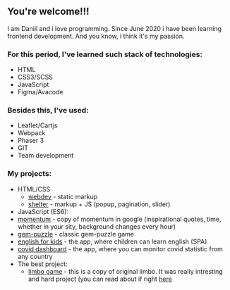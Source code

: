 ## You're welcome!!!
I am Daniil and i love programming. Since June 2020 i have been learning frontend development. And you know, i think it's my passion.

### For this period, I've learned such stack of technologies:
* HTML
* CSS3/SCSS
* JavaScript
* Figma/Avacode

### Besides this, I've used:
* Leaflet/Cartjs
* Webpack
* Phaser 3 
* GIT
* Team development

### My projects:
* HTML/CSS
  * [webdev](https://dansitnikov.github.io/webdev/webdev/) - static markup
  * [shelter](https://dansitnikov.github.io/shelter/shelter/pages/main/) - markup + JS (popup, pagination, slider)
*  JavaScript (ES6):
  * [momentum](https://dansitnikov.github.io/momentum/dist/) - copy of momentum in google (inspirational quotes, time, whether in your sity, background changes every hour)
  * [gem-puzzle](https://dansitnikov.github.io/gem-puzzle/dist/) - classic gem-puzzle game
  * [english for kids](https://dansitnikov.github.io/english-for-kids/dist/#page0) - the app, where children can learn english (SPA)
  * [covid dashboard](https://dansitnikov.github.io/covid/dist/) - the app, where you can monitor covid statistic from any country
* The best project:
  * [limbo game](https://dansitnikov.github.io/covid/dist/) - this is a copy of original limbo. It was really intresting and hard project (you can read about if right [here](https://dazik.medium.com/rs-school-%D0%BE%D1%82-%D1%87%D0%B0%D0%B9%D0%BD%D0%B8%D0%BA%D0%B0-%D0%B4%D0%BE-%D0%B4%D0%B6%D1%83%D0%BD%D0%B0-%D0%B7%D0%B0-%D0%BF%D0%BE%D0%BB%D0%B3%D0%BE%D0%B4%D0%B0-48b045378e0c)
